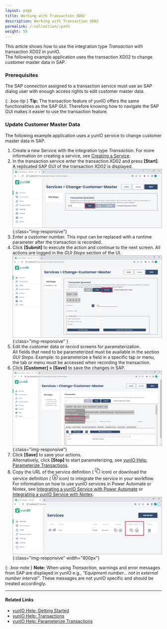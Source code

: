 ```yaml
---
layout: page
title: Working with Transaction XD02
description: Working with Transaction XD02
permalink: /:collection/:path
weight: 55
---
```


This article shows how to use the integration type *Transaction* with transaction XD02 in yunIO.<br>
The following example application uses the transaction XD02 to change customer master data in SAP.

### Prerequisites

The SAP connection assigned to a transaction service must use an SAP dialog user with enough access rights to edit customer master data. 

{: .box-tip }
**Tip:** The transaction feature of yunIO offers the same functionalities as the SAP GUI. 
Therefore knowing how to navigate the SAP GUI makes it easier to use the transaction feature. 

### Update Customer Master Data

The following example application uses a yunIO service to change customer master data in SAP.

1. Create a new Service with the integration type *Transaction*. For more information on creating a service, see [Creating a Service](https://help.theobald-software.com/en/yunio/getting-started#creating-a-service).
2. In the transaction service enter the transaction XD02 and press **[Start]**. A replicated SAP GUI of the transaction XD02 is displayed.
![change-customer-master](/img/contents/yunio/change-customer-master.png){:class="img-responsive"}
3. Enter a customer number. This input can be replaced with a runtime parameter after the transaction is recorded.
4. Click **[Submit]** to execute the action and continue to the next screen. All actions are logged in the *GUI Steps* section of the UI. <br>
![change-customer-master2](/img/contents/yunio/change-customer-master2.png){:class="img-responsive" }
5. Edit the customer data or record screens for parameterization.<br>
All fields that need to be parameterized must be available in the section *GUI Steps*. Example: to parameterize a field in a specific tap or menu, the tab or menu must be accessed when recording the transaction.
7. Click **[Customer] > [Save]** to save the changes in SAP.<br>
![change-customer-master4](/img/contents/yunio/change-customer-master4.png){:class="img-responsive"}
6. Click **[Save]** to save your actions. <br>
Alternatively, click **[Stop]** to start parameterizing, see [yunIO Help: Parameterize Transactions](https://help.theobald-software.com/en/yunio/transactions#parameterize-transactions).
7. Copy the URL of the service definition ( ![copy-URL](/img/contents/yunio/copyURL.png) icon) or download the service definition ( ![download-file](/img/contents/yunio/download.png) icon) to integrate the service in your workflow.<br>
For information on how to use yunIO services in Power Automate or Nintex, see [Integrating a yunIO Service with Power Automate](integrating-a-yunio-service-with-power-automate) or [Integrating a yunIO Service with Nintex](https://kb.theobald-software.com/yunio/integrating-a-yunio-service-with-nintex).
![yunio-Services](/img/contents/yunio/yunio-run-services.png){:class="img-responsive" width="800px"}


{: .box-note }
**Note:** When using *Transaction*, warnings and error messages from SAP are displayed in yunIO e.g., *"Equipment number... not in external number interval"*.
These messages are not yunIO specific and should be treated accordingly.

******

#### Related Links
- [yunIO Help: Getting Started](https://help.theobald-software.com/en/yunio/getting-started)
- [yunIO Help: Transactions](https://help.theobald-software.com/en/yunio/transactions)
- [yunIO Help: Parameterize Transactions](https://help.theobald-software.com/en/yunio/transactions#parameterize-transactions)
